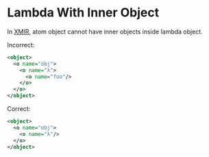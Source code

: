 # Lambda With Inner Object

In [XMIR], atom object cannot have inner objects inside lambda object.

Incorrect:

```xml
<object>
  <o name="obj">
    <o name="λ">
      <o name="foo"/>
    </o>
  </o>
</object>
```

Correct:

```xml
<object>
  <o name="obj">
    <o name="λ"/>
  </o>
</object>
```

[XMIR]: https://news.eolang.org/2022-11-25-xmir-guide.html
